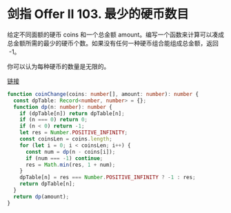 # 剑指 Offer II 103. 最少的硬币数目

给定不同面额的硬币 coins 和一个总金额 amount。编写一个函数来计算可以凑成总金额所需的最少的硬币个数。如果没有任何一种硬币组合能组成总金额，返回  -1。

你可以认为每种硬币的数量是无限的。

[链接](https://leetcode-cn.com/problems/gaM7Ch)

```ts
function coinChange(coins: number[], amount: number): number {
  const dpTable: Record<number, number> = {};
  function dp(n: number): number {
    if (dpTable[n]) return dpTable[n];
    if (n === 0) return 0;
    if (n < 0) return -1;
    let res = Number.POSITIVE_INFINITY;
    const coinsLen = coins.length;
    for (let i = 0; i < coinsLen; i++) {
      const num = dp(n - coins[i]);
      if (num === -1) continue;
      res = Math.min(res, 1 + num);
    }
    dpTable[n] = res === Number.POSITIVE_INFINITY ? -1 : res;
    return dpTable[n];
  }
  return dp(amount);
}
```
